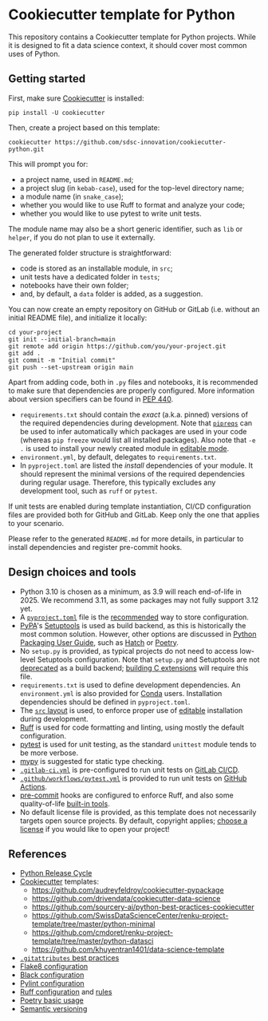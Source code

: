 # Cookiecutter template for Python

This repository contains a Cookiecutter template for Python projects. While it is designed to fit a data science context, it should cover most common uses of Python.


## Getting started

First, make sure [Cookiecutter](https://github.com/cookiecutter/cookiecutter) is installed:

```
pip install -U cookiecutter
```

Then, create a project based on this template:

```
cookiecutter https://github.com/sdsc-innovation/cookiecutter-python.git
```

This will prompt you for:

 * a project name, used in `README.md`;
 * a project slug (in `kebab-case`), used for the top-level directory name;
 * a module name (in `snake_case`);
 * whether you would like to use Ruff to format and analyze your code;
 * whether you would like to use pytest to write unit tests.

The module name may also be a short generic identifier, such as `lib` or `helper`, if you do not plan to use it externally.

The generated folder structure is straightforward:

 * code is stored as an installable module, in `src`;
 * unit tests have a dedicated folder in `tests`;
 * notebooks have their own folder;
 * and, by default, a `data` folder is added, as a suggestion.

You can now create an empty repository on GitHub or GitLab (i.e. without an initial README file), and initialize it locally:

```
cd your-project
git init --initial-branch=main
git remote add origin https://github.com/you/your-project.git
git add .
git commit -m "Initial commit"
git push --set-upstream origin main
```

Apart from adding code, both in `.py` files and notebooks, it is recommended to make sure that dependencies are properly configured. More information about version specifiers can be found in [PEP 440](https://peps.python.org/pep-0440/#version-specifiers).

 * `requirements.txt` should contain the *exact* (a.k.a. pinned) versions of the required dependencies during development. Note that [`pipreqs`](https://github.com/bndr/pipreqs) can be used to infer automatically which packages are used in your code (whereas `pip freeze` would list all installed packages). Also note that `-e .` is used to install your newly created module in [editable mode](https://setuptools.pypa.io/en/latest/userguide/development_mode.html).
 * `environment.yml`, by default, delegates to `requirements.txt`.
 * In `pyproject.toml` are listed the *install* dependencies of your module. It should represent the minimal versions of the required dependencies during regular usage. Therefore, this typically excludes any development tool, such as `ruff` or `pytest`.

If unit tests are enabled during template instantiation, CI/CD configuration files are provided both for GitHub and GitLab. Keep only the one that applies to your scenario.

Please refer to the generated `README.md` for more details, in particular to install dependencies and register pre-commit hooks.


## Design choices and tools

 * Python 3.10 is chosen as a minimum, as 3.9 will reach end-of-life in 2025. We recommend 3.11, as some packages may not fully support 3.12 yet.
 * A [`pyproject.toml`](https://pip.pypa.io/en/stable/reference/build-system/pyproject-toml/) file is the [recommended](https://packaging.python.org/en/latest/discussions/setup-py-deprecated/#is-pyproject-toml-mandatory) way to store configuration.
 * [PyPA](https://www.pypa.io/en/latest/)'s [Setuptools](https://setuptools.pypa.io/en/latest/) is used as build backend, as this is historically the most common solution. However, other options are discussed in [Python Packaging User Guide](https://packaging.python.org/en/latest/), such as [Hatch](https://hatch.pypa.io/latest/) or [Poetry](https://python-poetry.org/).
 * No `setup.py` is provided, as typical projects do not need to access low-level Setuptools configuration. Note that `setup.py` and Setuptools are not [deprecated](https://packaging.python.org/en/latest/discussions/setup-py-deprecated/) as a build backend; [building C extensions](https://setuptools.pypa.io/en/latest/userguide/ext_modules.html) will require this file. 
 * `requirements.txt` is used to define development dependencies. An `environment.yml` is also provided for [Conda](http://conda.io) users. Installation dependencies should be defined in `pyproject.toml`.
 * The [`src` layout](https://packaging.python.org/en/latest/discussions/src-layout-vs-flat-layout/) is used, to enforce proper use of [editable](https://setuptools.pypa.io/en/latest/userguide/development_mode.html) installation during development.
 * [Ruff](https://docs.astral.sh/ruff/) is used for code formatting and linting, using mostly the default configuration.
 * [pytest](https://pytest.org/) is used for unit testing, as the standard `unittest` module tends to be more verbose.
 * [mypy](https://mypy-lang.org/) is suggested for static type checking.
 * [`.gitlab-ci.yml`](https://docs.gitlab.com/ee/ci/yaml/gitlab_ci_yaml.html) is pre-configured to run unit tests on [GitLab CI/CD](https://docs.gitlab.com/ee/ci/).
 * [`.github/workflows/pytest.yml`](https://docs.github.com/en/actions/automating-builds-and-tests/building-and-testing-python) is provided to run unit tests on [GitHub Actions](https://docs.github.com/en/actions).
 * [pre-commit](https://pre-commit.com/) hooks are configured to enforce Ruff, and also some quality-of-life [built-in tools](https://github.com/pre-commit/pre-commit-hooks).
 * No default license file is provided, as this template does not necessarily targets open source projects. By default, copyright applies; [choose a license](https://choosealicense.com/) if you would like to open your project!


## References

 * [Python Release Cycle](https://devguide.python.org/versions/#python-release-cycle)
 * [Cookiecutter](https://cookiecutter.readthedocs.io/) templates:
    * https://github.com/audreyfeldroy/cookiecutter-pypackage
    * https://github.com/drivendata/cookiecutter-data-science
    * https://github.com/sourcery-ai/python-best-practices-cookiecutter
    * https://github.com/SwissDataScienceCenter/renku-project-template/tree/master/python-minimal
    * https://github.com/cmdoret/renku-project-template/tree/master/python-datasci
    * https://github.com/khuyentran1401/data-science-template
 * [`.gitattributes` best practices](https://rehansaeed.com/gitattributes-best-practices/)
 * [Flake8 configuration](https://flake8.pycqa.org/en/latest/user/configuration.html)
 * [Black configuration](https://black.readthedocs.io/en/stable/usage_and_configuration/the_basics.html#configuration-via-a-file)
 * [Pylint configuration](https://pylint.pycqa.org/en/latest/user_guide/configuration/index.html)
 * [Ruff configuration](https://docs.astral.sh/ruff/configuration/) and [rules](https://docs.astral.sh/ruff/rules/)
 * [Poetry basic usage](https://python-poetry.org/docs/basic-usage/)
 * [Semantic versioning](https://semver.org/)
